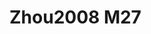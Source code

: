 <a name="material" />

# Zhou2008 M27
<script type="application/ld+json">
  {
    "@context": "https://schema.org/",
    "@type": "ChemicalSubstance",
    "http://purl.org/dc/terms/conformsTo":
      {
        "@type": "CreativeWork",
        "@id": "https://bioschemas.org/profiles/ChemicalSubstance/0.4-RELEASE/"
      },
    "@id": "https://egonw.github.io/nanowiki/nanowiki239.html#material",
    "name": "Zhou2008 M27",
    "sameAs": "http://127.0.0.1/mediawiki/index.php/Special:URIResolver/Zhou2008_M27"
  }
</script>

